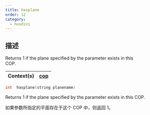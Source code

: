 ```yaml
---
title: hasplane
order: 12
category:
  - houdini
---
```

    
## 描述

Returns 1 if the plane specified by the parameter exists in this  
COP.

| Context(s) | [cop](../contexts/cop.html) |
| ---------- | --------------------------- |

```c
int  hasplane(string planename)
```

Returns 1 if the plane specified by the parameter exists in this COP.

如果参数所指定的平面存在于这个 COP 中，则返回 1。
